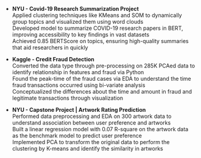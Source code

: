 - <strong> NYU - Covid-19 Research Summarization Project </strong>\
Applied clustering techniques like KMeans and SOM to dynamically group topics and visualized them using word clouds\
Developed model to summarize COVID-19 research papers in BERT, improving accessibility to key findings in vast datasets\
Achieved 0.85 BERTScore on topics, ensuring high-quality summaries that aid researchers in quickly

- <strong> Kaggle - Credit Fraud Detection </strong>\
Converted the data type through pre-processing on 285K PCAed data to identify relationship in features and fraud via Python\
Found the peak-time of the fraud cases via EDA to understand the time fraud transactions occurred using bi-variate analysis\
Conceptualized the differences about the time and amount in fraud and legitimate transactions through visualization

- <strong> NYU - Capstone Project | Artwork Rating Prediction </strong>\
Performed data preprocessing and EDA on 300 artwork data to understand association between user preference and artworks\
Built a linear regression model with 0.07 R-square on the artwork data as the benchmark model to predict user preference\
Implemented PCA to transform the original data to perform the clustering by K-means and identify the similarity in artworks


